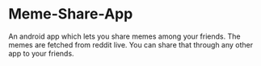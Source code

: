 # Meme-Share-App
An android app which lets you share memes among your friends. The memes are fetched from reddit live. You can share that through any other app to your friends.
